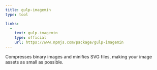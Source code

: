 ```yaml
---
title: gulp-imagemin
type: tool

links:
  -
    text: gulp-imagemin
    type: official
    url: https://www.npmjs.com/package/gulp-imagemin
---
```


Compresses binary images and minifies SVG files, making your image assets as small as possible.
